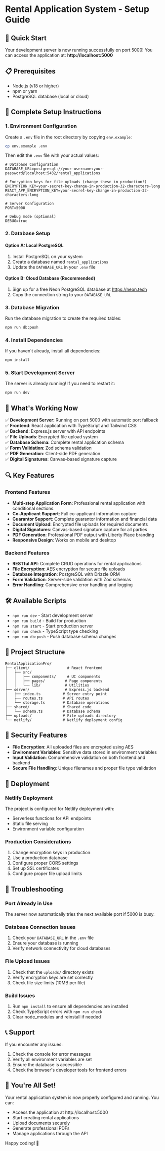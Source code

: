# Rental Application System - Setup Guide

## 🚀 Quick Start

Your development server is now running successfully on port 5000! You can access the application at:
**http://localhost:5000**

## 📋 Prerequisites

- Node.js (v18 or higher)
- npm or yarn
- PostgreSQL database (local or cloud)

## 🔧 Complete Setup Instructions

### 1. Environment Configuration

Create a `.env` file in the root directory by copying `env.example`:

```bash
cp env.example .env
```

Then edit the `.env` file with your actual values:

```env
# Database Configuration
DATABASE_URL=postgresql://your-username:your-password@localhost:5432/rental_applications

# Encryption keys for file uploads (change these in production!)
ENCRYPTION_KEY=your-secret-key-change-in-production-32-characters-long
REACT_APP_ENCRYPTION_KEY=your-secret-key-change-in-production-32-characters-long

# Server Configuration
PORT=5000

# Debug mode (optional)
DEBUG=true
```

### 2. Database Setup

#### Option A: Local PostgreSQL
1. Install PostgreSQL on your system
2. Create a database named `rental_applications`
3. Update the `DATABASE_URL` in your `.env` file

#### Option B: Cloud Database (Recommended)
1. Sign up for a free Neon PostgreSQL database at https://neon.tech
2. Copy the connection string to your `DATABASE_URL`

### 3. Database Migration

Run the database migration to create the required tables:

```bash
npm run db:push
```

### 4. Install Dependencies

If you haven't already, install all dependencies:

```bash
npm install
```

### 5. Start Development Server

The server is already running! If you need to restart it:

```bash
npm run dev
```

## 🎯 What's Working Now

✅ **Development Server**: Running on port 5000 with automatic port fallback  
✅ **Frontend**: React application with TypeScript and Tailwind CSS  
✅ **Backend**: Express.js server with API endpoints  
✅ **File Uploads**: Encrypted file upload system  
✅ **Database Schema**: Complete rental application schema  
✅ **Form Validation**: Zod schema validation  
✅ **PDF Generation**: Client-side PDF generation  
✅ **Digital Signatures**: Canvas-based signature capture  

## 🔍 Key Features

### Frontend Features
- **Multi-step Application Form**: Professional rental application with conditional sections
- **Co-Applicant Support**: Full co-applicant information capture
- **Guarantor Support**: Complete guarantor information and financial data
- **Document Upload**: Encrypted file uploads for required documents
- **Digital Signatures**: Canvas-based signature capture for all parties
- **PDF Generation**: Professional PDF output with Liberty Place branding
- **Responsive Design**: Works on mobile and desktop

### Backend Features
- **RESTful API**: Complete CRUD operations for rental applications
- **File Encryption**: AES encryption for secure file uploads
- **Database Integration**: PostgreSQL with Drizzle ORM
- **Form Validation**: Server-side validation with Zod schemas
- **Error Handling**: Comprehensive error handling and logging

## 🛠️ Available Scripts

- `npm run dev` - Start development server
- `npm run build` - Build for production
- `npm run start` - Start production server
- `npm run check` - TypeScript type checking
- `npm run db:push` - Push database schema changes

## 📁 Project Structure

```
RentalApplicationPro/
├── client/                 # React frontend
│   ├── src/
│   │   ├── components/     # UI components
│   │   ├── pages/         # Page components
│   │   └── lib/           # Utilities
├── server/                # Express.js backend
│   ├── index.ts          # Server entry point
│   ├── routes.ts         # API routes
│   └── storage.ts        # Database operations
├── shared/               # Shared code
│   └── schema.ts         # Database schema
├── uploads/              # File uploads directory
└── netlify/              # Netlify deployment config
```

## 🔐 Security Features

- **File Encryption**: All uploaded files are encrypted using AES
- **Environment Variables**: Sensitive data stored in environment variables
- **Input Validation**: Comprehensive validation on both frontend and backend
- **Secure File Handling**: Unique filenames and proper file type validation

## 🚀 Deployment

### Netlify Deployment
The project is configured for Netlify deployment with:
- Serverless functions for API endpoints
- Static file serving
- Environment variable configuration

### Production Considerations
1. Change encryption keys in production
2. Use a production database
3. Configure proper CORS settings
4. Set up SSL certificates
5. Configure proper file upload limits

## 🐛 Troubleshooting

### Port Already in Use
The server now automatically tries the next available port if 5000 is busy.

### Database Connection Issues
1. Check your `DATABASE_URL` in the `.env` file
2. Ensure your database is running
3. Verify network connectivity for cloud databases

### File Upload Issues
1. Check that the `uploads/` directory exists
2. Verify encryption keys are set correctly
3. Check file size limits (10MB per file)

### Build Issues
1. Run `npm install` to ensure all dependencies are installed
2. Check TypeScript errors with `npm run check`
3. Clear node_modules and reinstall if needed

## 📞 Support

If you encounter any issues:
1. Check the console for error messages
2. Verify all environment variables are set
3. Ensure the database is accessible
4. Check the browser's developer tools for frontend errors

## 🎉 You're All Set!

Your rental application system is now properly configured and running. You can:
- Access the application at http://localhost:5000
- Start creating rental applications
- Upload documents securely
- Generate professional PDFs
- Manage applications through the API

Happy coding! 🚀 